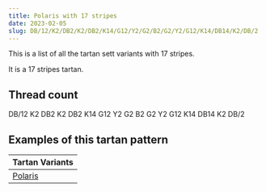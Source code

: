 ```yaml
---
title: Polaris with 17 stripes
date: 2023-02-05
slug: DB/12/K2/DB2/K2/DB2/K14/G12/Y2/G2/B2/G2/Y2/G12/K14/DB14/K2/DB/2
---
```

This is a list of all the tartan sett variants with 17 stripes.

It is a 17 stripes tartan.


## Thread count
DB/12 K2 DB2 K2 DB2 K14 G12 Y2 G2 B2 G2 Y2 G12 K14 DB14 K2 DB/2

## Examples of this tartan pattern

| Tartan Variants |
|---------------|
| [Polaris](/variants/db/12/k2/db2/k2/db2/k14/g12/y2/g2/b2/g2/y2/g12/k14/db14/k2/db/2-b304080-db000050-g008000-k000000-yf0c000)||
